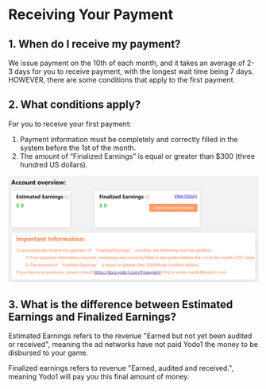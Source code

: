# Receiving Your Payment

## 1. When do I receive my payment?

We issue payment on the 10th of each month, and it takes an average of 2-3 days for you to receive payment, with the longest wait time being 7 days. HOWEVER, there are some conditions that apply to the first payment.

## 2. What conditions apply?

For you to receive your first payment:

1) Payment information must be completely and correctly filled in the system before the 1st of the month.
2) The amount of “Finalized Earnings” is equal or greater than $300 (three hundred US dollars).

![](./resource/payment-newpaymentinfo.png)

## 3. What is the difference between Estimated Earnings and Finalized Earnings?

Estimated Earnings refers to the revenue "Earned but not yet been audited or received", meaning the ad networks have not paid Yodo1 the money to be disbursed to your game.

Finalized earnings refers to revenue "Earned, audited and received.", meaning Yodo1 will pay you this final amount of money. 
